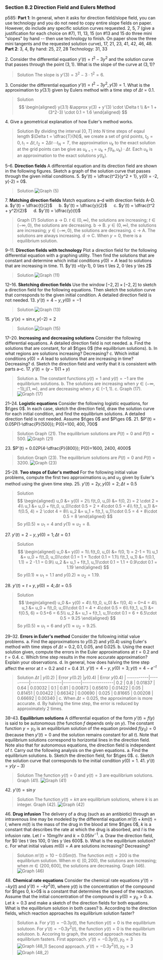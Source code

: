### Section 8.2 Direction Field and Eulers Method
p585: **Part 1**: In general, when it asks for direction field/slope field, you can use technology and you do not need to copy entire slope fields on paper. However, do include any specific solution curves requested. 2, 5, 7 (give a justification for each choice on #7), 11, 13, 15 (on #13 and 15 do three mini "slopes" by hand -- then use technology to finish. On paper show the three mini tangents and the requested solution curve), 17, 21, 23, 41, 42, 46, 48. **Part 2**: 3, 4, By hand: 25, 27, 28 Technology: 31, 33

2\. Consider the differential equation $y'(t) = t^2 - 3y^2$ and the solution curve that passes through the point $(3, 1)$. What is the slope of the curve at $(3, 1)$?
>Solution
The slope is $y'(3) = 3^2 - 3\cdot 1^2 = 6$.

3\. Consider the differential equation $y'(t) = t^2 - 3y^2, y(3) = 1$. What is the approximation to $y(3.1)$ given by Eulers method with a time step of $\Delta t=0.1$.
>Solution
$$
\begin{aligned}
y(3.1) &\approx y(3) + y'(3) \cdot \Delta t \\
&= 1 + (3^2-3) \cdot 0.1 = 1.6
\end{aligned}
$$

4\. Give a geometrical explanation of how Euler's method works.
>Solution
By dividing the interval $[0, T]$ into $N$ time steps of eqaul length $\Delta t = \dfrac{T}{N}$, we create a set of grid points, $t_0=0, t_1 = \Delta t, t_2 = 2\Delta t \cdots t_N = T$, the approximation $u_k$ to the exact solution at the grid points can be give as $u_{k+1} = u_k + f(t_k, u_k) \cdot \Delta t$. Each $u_k$ is an approximation to the exact solutions $y(t_k)$.

5–6\. **Direction fields** A differential equation and its direction field are shown in the following figures. Sketch a graph of the solution curve that passes through the given initial conditions.
5\. $y'(t) = \dfrac{t^2}{y^2 + 1}, y(0) = -2, y(-2) = 0$.
>Solution
![Graph (5)](../assets/0803_5.png)

7\. **Matching direction fields** Match equations a–d with direction fields A–D.
a. $y'(t) = \dfrac{t}{2}$ &emsp; b. $y'(t) = \dfrac{y}{2}$ &emsp; c. $y'(t) = \dfrac{t^2 + y^2}{2}$ &emsp; d. $y'(t) = \dfrac{y}{t}$
>Graph (7)
>Solution
a -> D. $t \in (0, \infty)$, the solutions are increasing; $t \in (-\infty, 0)$, the solutions are decreasing.
b -> B. $y \in (0, \infty)$, the solutions are increasing; $y \in (-\infty, 0)$, the solutions are decreasing.
c -> A. The solutions are always increasing.
d -> C. When $y=0$, there is a equilibrium solution.

9–11\. **Direction fields with technology** Plot a direction field for the following differential equation with a graphing utility. Then find the solutions that are constant and determine which initial conditions $y(0) = A$ lead to solutions that are increasing in time.
11\. $y'(t) =t(y-1), 0 \les t \les 2, 0 \les y \les 2$
>Solution
![Graph (11)](../assets/0803_11.png)

12–16\. **Sketching direction fields** Use the window $[-2, 2] \times [-2, 2]$ to sketch a direction field for the following equations. Then sketch the solution curve that corresponds to the given initial condition. A detailed direction field is not needed.
13\. $y'(t) = 4-y, y(0) = -1$
>Solution
![Graph (13)](../assets/0803_13.png)

15\. $y'(x) = \sin x, y(-2) =2$
>Solution
![Graph (15)](../assets/0803_15.png)

17–20\. **Increasing and decreasing solutions** Consider the following differential equations. A detailed direction field is not needed.
a. Find the solutions that are constant, for all $t\ges 0$ (the equilibrium solutions).
b. In what regions are solutions increasing? Decreasing?
c. Which initial conditions $y(0) = A$ lead to solutions that are increasing in time? Decreasing?
d. Sketch the direction field and verify that it is consistent with parts a–c.
17\. $y'(t) = (y - 1)(1 + y)$
>Solution
a. The constant functions $y(t)=1$ and $y(t)=-1$ are the equilibrium solutions.
b. The solutions are increasing when $y\in(-\infty, -1) \bigcup (1, \infty)$, and are decreasing when $y\in(-1, 1)$.
c. Graph (17).
![Graph (17)](../assets/0803_17.png)

21–24\. **Logistic equations** Consider the following logistic equations, for $t\ges 0$. In each case, sketch the direction field, draw the solution curve for each initial condition, and find the equilibrium solutions. A detailed direction field is not needed. Assume $t\ges 0$ and $P\ges 0$.
21\. $P'(t) = 0.05P(1-\dfrac{P}{500}); P(0)=100, 400, 700$
>Solution
Graph (21). The equilibrium solutions are $P(t) = 0$ and $P(t) = 500$.
![Graph (21)](../assets/0803_21.png)

23\. $P'(t) = 0.02P(4-\dfrac{P}{800}); P(0)=1600, 2400, 4000$
>Solution
Graph (23). The equilibrium solutions are $P(t) = 0$ and $P(t) = 3200$.
![Graph (23)](../assets/0803_23.png)

25–28\. **Two steps of Euler's method** For the following initial value problems, compute the first two approximations $u_1$ and $u_2$ given by Euler's method using the given time step.
25\. $y'(t)=2y, y(0) = 2; \Delta t = 0.5$
>Solution
$$
\begin{aligned}
u_0 &= y(0) = 2\\
f(t_0, u_0) &= f(0, 2) = 2 \cdot 2 = 4\\
u_1 &= u_0 + f(t_0, u_0)\cdot 0.5 = 2 + 4\cdot 0.5 = 4\\
f(t_1, u_1) &= f(0.5, 4) = 2 \cdot 4 = 8\\
u_2 &= u_1 + f(t_1, u_1)\cdot 0.5 = 4 + 8\cdot 0.5 = 8
\end{aligned}
$$
So $y(0.5) \approx u_1 = 4$ and $y(1) \approx u_2 = 8$.

27\. $y'(t)=2-y, y(0) = 1; \Delta t = 0.1$
>Solution
$$
\begin{aligned}
u_0 &= y(0) = 1\\
f(t_0, u_0) &= f(0, 1) = 2-1 = 1\\
u_1 &= u_0 + f(t_0, u_0)\cdot 0.1 = 1 + 1\cdot 0.1 = 1.1\\
f(t_1, u_1) &= f(0.1, 1.1) = 2 -1.1 = 0.9\\
u_2 &= u_1 + f(t_1, u_1)\cdot 0.1 = 1.1 + 0.9\cdot 0.1 = 1.19
\end{aligned}
$$
So $y(0.1) \approx u_1 = 1.1$ and $y(0.2) \approx u_2 = 1.19$.

28\. $y'(t)=t+y, y(0) = 4; \Delta t = 0.5$
>Solution
$$
\begin{aligned}
u_0 &= y(0) = 4\\
f(t_0, u_0) &= f(0, 4) = 0+4 = 4\\
u_1 &= u_0 + f(t_0, u_0)\cdot 0.1 = 4 + 4\cdot 0.5 = 6\\
f(t_1, u_1) &= f(0.5, 6) = 0.5+6 = 6.5\\
u_2 &= u_1 + f(t_1, u_1)\cdot 0.1 = 6 + 6.5\cdot 0.5 = 9.25
\end{aligned}
$$
So $y(0.5) \approx u_1 = 6$ and $y(1) \approx u_2 = 9.25$.

29–32\. **Errors in Euler's method** Consider the following initial value problems.
a. Find the approximations to $y(0.2)$ and $y(0.4)$ using Euler's method with time steps of $\Delta t = 0.2, 0.1, 0.05$, and $0.025$.
b. Using the exact solution given, compute the errors in the Euler approximations at $t = 0.2$ and $t = 0.4$.
c. Which time step results in the more accurate approximation? Explain your observations.
d. In general, how does halving the time step affect the error at $t = 0.2$ and $t = 0.4$
31\. $y'(t) = 4-y, y(0)=3; y(t) = 4-e^{-t}$
>Solution
$\Delta t$ | $y(0.2)$ | Error $y(0.2)$ |$y(0.4)$ | Error $y(0.4)$ |
-----------|----------|----------------|---------|----------------|
0.2   | 0.8     | 0.01837 | 0.64    | 0.03032 |
0.1   | 0.81    | 0.00873 | 0.65610 | 0.01422 |
0.05  | 0.81451 | 0.00422 | 0.66342 | 0.00690 |
0.025 | 0.81665 | 0.00208 | 0.66692 | 0.00340 |
c. When $\Delta t = 0.025$, the approximation is more accurate.
d. By halving the time step, the error is reduced by approximately 2 times.

38–43\. **Equilibrium solutions** A differential equation of the form $y'(t) = f(y)$ is said to be autonomous (the function $f$ depends only on $y$). The constant function $y = y_0$ is an equilibrium solution of the equation provided $f(y_0) = 0$ (because then $y'(t) = 0$ and the solution remains constant for all $t$). Note that equilibrium solutions correspond to horizontal lines in the direction field. Note also that for autonomous equations, the direction field is independent of $t$. Carry out the following analysis on the given equations.
a. Find the equilibrium solutions.
b. Sketch the direction field, for $t\ges 0$.
c. Sketch the solution curve that corresponds to the initial condition $y(0) = 1$.
41\. $y'(t) = y(y-3)$
>Solution
The function $y(t) = 0$ and $y(t)=3$ are equilibrium solutions. Graph (41).
![Graph (41)](../assets/0803_41.png)

42\. $y'(t) = \sin y$
>Solution
The function $y(t) = k\pi$ are equilibrium solutions, where $k$ is an integer. Graph (42).
![Graph (42)](../assets/0803_42.png)

46\. **Drug infusion** The delivery of a drug (such as an antibiotic) through an intravenous line may be modeled by the differential equation $m'(t) + km(t) = I$, where $m(t)$ is the mass of the drug in the blood at time $t\ges 0$, $k$ is a constant that describes the rate at which the drug is absorbed, and $I$ is the infusion rate. Let $I = 10 mg/hr$ and $k = 0.05 hr^{-1}$.
a. Draw the direction field, for $0 \les t \les 100, 0 \les y \les 600$.
b. What is the equilibrium solution?
c. For what initial values $m(0) = A$ are solutions increasing? Decreasing?
>Solution
$m'(t) = 10 - 0.05m(t)$. The function $m(t) = 200$ is the equilibrium solution. When $m\in [0, 200)$, the solutions are increasing; when $m\in (200, 600]$, the solutions are decreasing.
Graph (46).
![Graph (46)](../assets/0803_46.png)

48\. **Chemical rate equations** Consider the chemical rate equations $y'(t) = -ky(t)$ and $y'(t) = -ky^2 (t)$, where $y(t)$ is the concentration of the compound for $t\ges 0, k>0$ is a constant that determines the speed of the reaction. Assume that the initial concentration of the compound is $y(0) = y_0 > 0$.
a. Let $k = 0.3$ and make a sketch of the direction fields for both equations. What is the equilibrium solution in both cases?
b. According to the direction fields, which reaction approaches its equilibrium solution faster?
>Solution
a. For $y'(t) = -0.3y(t)$, the function $y(t) = 0$ is the equilibrium solutoon.
For $y'(t) = -0.3y^2(t)$, the function $y(t) = 0$ is the equilibrium solutoon.
b. Accoring to graph, the second approach reaches its equilibrium fasters.
First approach. $y'(t) = -0.3y(t), y_0 = 3$
![Graph (48_1)](../assets/0803_48_1.png)
Second approach. $y'(t) = -0.3y^2(t), y_0 = 3$
![Graph (48_2)](../assets/0803_48_2.png)

